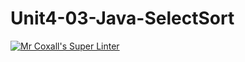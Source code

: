 # Unit4-03-Java-SelectSort
[![Mr Coxall's Super Linter](https://github.com/ICS4U-Programming-Navin-Balekomebole/workflows/Mr%20Coxall's%20Super%20Linter/badge.svg)](https://github.com/ICS4U-Programming-Navin-Balekomebole/actions/)
